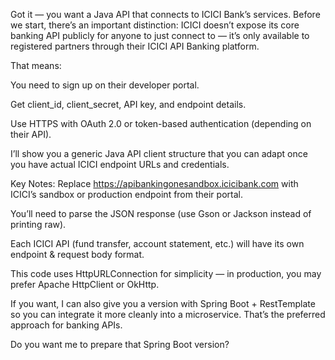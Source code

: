 Got it — you want a Java API that connects to ICICI Bank’s services.
Before we start, there’s an important distinction: ICICI doesn’t expose its core banking API publicly for anyone to just connect to — it’s only available to registered partners through their ICICI API Banking platform.

That means:

You need to sign up on their developer portal.

Get client_id, client_secret, API key, and endpoint details.

Use HTTPS with OAuth 2.0 or token-based authentication (depending on their API).

I’ll show you a generic Java API client structure that you can adapt once you have actual ICICI endpoint URLs and credentials.



Key Notes:
Replace https://apibankingonesandbox.icicibank.com with ICICI’s sandbox or production endpoint from their portal.

You’ll need to parse the JSON response (use Gson or Jackson instead of printing raw).

Each ICICI API (fund transfer, account statement, etc.) will have its own endpoint & request body format.

This code uses HttpURLConnection for simplicity — in production, you may prefer Apache HttpClient or OkHttp.

If you want, I can also give you a version with Spring Boot + RestTemplate so you can integrate it more cleanly into a microservice. That’s the preferred approach for banking APIs.

Do you want me to prepare that Spring Boot version?